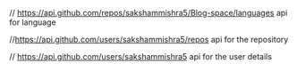   // https://api.github.com/repos/sakshammishra5/Blog-space/languages  api for language

  //https://api.github.com/users/sakshammishra5/repos api for the repository

  // https://api.github.com/users/sakshammishra5 api for the user details
  